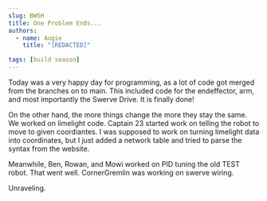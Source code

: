 ```yaml
---
slug: BW5H
title: One Problem Ends...
authors:
  - name: Augie
    title: "[REDACTED]"

tags: [build season]
---
```


Today was a very happy day for programming, as a lot of code got merged from the branches on to main. This included code for the endeffector, arm, and most importantly the Swerve Drive. It is finally done! 

On the other hand, the more things change the more they stay the same. We worked on limelight code. Captain 23 started work on telling the robot to move to given coordiantes. I was supposed to work on turning limelight data into coordinates, but I just added a network table and tried to parse the syntax from the website.

Meanwhile, Ben, Rowan, and Mowi worked on PID tuning the old TEST robot. That went well. CornerGremlin was working on swerve wiring. 

Unraveling.